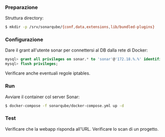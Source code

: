 ### Preparazione

Struttura directory:

```bash
$ mkdir -p /srv/sonarqube/{conf,data,extensions,lib/bundled-plugins}
```

### Configurazione

Dare il grant all'utente sonar per connettersi al DB dalla rete di Docker:
```sql
mysql> grant all privileges on sonar.* to 'sonar'@'172.18.%.%' identified by 'xxxxxx';
mysql> flush privileges;
```
Verificare anche eventuali regole iptables.

### Run

Avviare il container col server Sonar:
```bash
$ docker-compose -f sonarqube/docker-compose.yml up -d
```

### Test

Verificare che la webapp risponda all'URL.
Verificare lo scan di un progetto.
